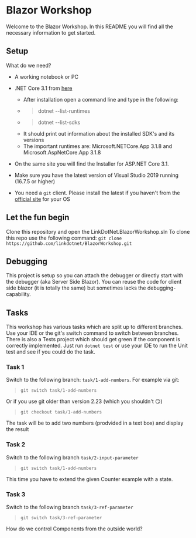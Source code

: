 
# Blazor Workshop
Welcome to the Blazor Workshop. In this README you will find all the necessary information to get started.

## Setup
What do we need?

 - A working notebook or PC
 - .NET Core 3.1 from [here](https://dotnet.microsoft.com/download/dotnet-core/3.1)
	 - After installation open a command line and type in the following:
	 - > dotnet --list-runtimes
	 - > dotnet --list-sdks
	 - It should print out information about the installed SDK's and its versions
	 - The important runtimes are: Microsoft.NETCore.App 3.1.8 and Microsoft.AspNetCore.App 3.1.8

 - On the same site you will find the Installer for ASP.NET Core 3.1.
 - Make sure you have the latest version of Visual Studio 2019 running (16.7.5 or higher)
 - You need a `git` client. Please install the latest if you haven't from the [official site](https://git-scm.com/downloads) for your OS

## Let the fun begin
Clone this repository and open the LinkDotNet.BlazorWorkshop.sln
To clone this repo use the following command:
`git clone https://github.com/linkdotnet/BlazorWorkshop.git`

## Debugging
This project is setup so you can attach the debugger or directly start with the debugger (aka Server Side Blazor).
You can reuse the code for client side blazor (it is totally the same) but sometimes lacks the debugging-capability.

## Tasks
This workshop has various tasks which are split up to different branches.
Use your IDE or the git's switch command to switch between branches.
There is also a Tests project which should get green if the component is correctly implemented.
Just run `dotnet test` or use your IDE to run the Unit test and see if you could do the task.

### Task 1
Switch to the following branch: `task/1-add-numbers`.
For example via git:
> `git switch task/1-add-numbers`

Or if you use git older than version 2.23 (which you shouldn't :smirk:)
> `git checkout task/1-add-numbers`

The task will be to add two numbers (prodvided in a text box) and display the result

### Task 2
Switch to the following branch `task/2-input-parameter`
> `git switch task/1-add-numbers`

This time you have to extend the given Counter example with a state.

### Task 3
Switch to the following branch `task/3-ref-parameter`
> `git switch task/3-ref-parameter`

How do we control Components from the outside world?
